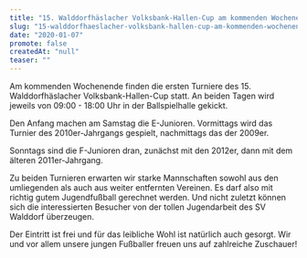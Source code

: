 ```yaml
---
title: "15. Walddorfhäslacher Volksbank-Hallen-Cup am kommenden Wochenende"
slug: "15-walddorfhaeslacher-volksbank-hallen-cup-am-kommenden-wochenende"
date: "2020-01-07"
promote: false
createdAt: "null"
teaser: ""
---
```

Am kommenden Wochenende finden die ersten Turniere des 15. Walddorfhäslacher Volksbank-Hallen-Cup statt. An beiden Tagen wird jeweils von 09:00 - 18:00 Uhr in der Ballspielhalle gekickt.


Den Anfang machen am Samstag die E-Junioren. Vormittags wird das Turnier des 2010er-Jahrgangs gespielt, nachmittags das der 2009er.


Sonntags sind die F-Junioren dran, zunächst mit den 2012er, dann mit dem älteren 2011er-Jahrgang.


Zu beiden Turnieren erwarten wir starke Mannschaften sowohl aus den umliegenden als auch aus weiter entfernten Vereinen. Es darf also mit richtig gutem Jugendfußball gerechnet werden. Und nicht zuletzt können sich die interessierten Besucher von der tollen Jugendarbeit des SV Walddorf überzeugen.


Der Eintritt ist frei und für das leibliche Wohl ist natürlich auch gesorgt. Wir und vor allem unsere jungen Fußballer freuen uns auf zahlreiche Zuschauer!
